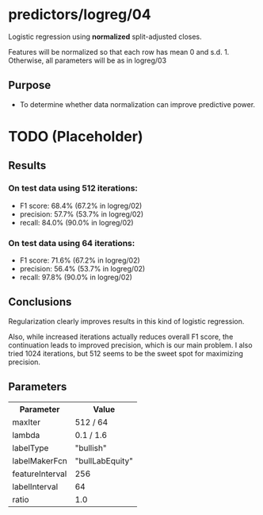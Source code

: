 predictors/logreg/04
===
Logistic regression using **normalized** split-adjusted closes.

Features will be normalized so that each row has mean 0 and s.d. 1.
Otherwise, all parameters will be as in logreg/03

Purpose
---
- To determine whether data normalization can improve predictive power.

TODO (Placeholder)
===

Results
---
### On test data using 512 iterations:
- F1 score: 68.4% (67.2% in logreg/02)
- precision: 57.7% (53.7% in logreg/02)
- recall: 84.0% (90.0% in logreg/02)

### On test data using 64 iterations:
- F1 score: 71.6% (67.2% in logreg/02)
- precision: 56.4% (53.7% in logreg/02)
- recall: 97.8% (90.0% in logreg/02)


Conclusions
---
Regularization clearly improves results in this kind of logistic
regression.

Also, while increased iterations actually reduces overall F1 score,
the continuation leads to improved precision, which is our main
problem. I also tried 1024 iterations, but 512 seems to be the sweet
spot for maximizing precision.

Parameters
---
<table>
    <tr>
        <th>Parameter</th>
        <th>Value</th>
    </tr>
    <tr>
        <td>maxIter</td>
        <td>512 / 64</td>
    </tr>
    <tr>
        <td>lambda</td>
        <td>0.1 / 1.6</td>
    </tr>
    <tr>
        <td>labelType</td>
        <td>"bullish"</td>
    </tr>
    <tr>
        <td>labelMakerFcn</td>
        <td>"bullLabEquity"</td>
    </tr>
    <tr>
        <td>featureInterval</td>
        <td>256</td>
    </tr>
    <tr>
        <td>labelInterval</td>
        <td>64</td>
    </tr>
    <tr>
        <td>ratio</td>
        <td>1.0</td>
    </tr>
</table>
